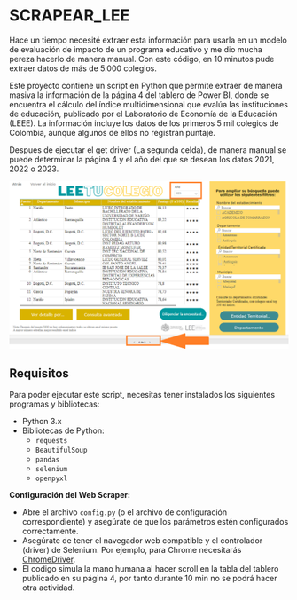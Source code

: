 # SCRAPEAR_LEE

Hace un tiempo necesité extraer esta información para usarla en un modelo de evaluación de impacto de un programa educativo y me dio mucha pereza hacerlo de manera manual. Con este código, en 10 minutos pude extraer datos de más de 5.000 colegios.

Este proyecto contiene un script en Python que permite extraer de manera masiva la información de la página 4 del tablero de Power BI, donde se encuentra el cálculo del índice multidimensional que evalúa las instituciones de educación, publicado por el Laboratorio de Economía de la Educación (LEEE). La información incluye los datos de los primeros 5 mil colegios de Colombia, aunque algunos de ellos no registran puntaje.

Despues de ejecutar el get driver (La segunda celda), de manera manual se puede determinar la página 4 y el año del que se desean los datos 2021, 2022 o 2023.

![Logo](lee_pag_4.png)

## Requisitos
Para poder ejecutar este script, necesitas tener instalados los siguientes programas y bibliotecas:
- Python 3.x
- Bibliotecas de Python:
  - `requests`
  - `BeautifulSoup`
  - `pandas`
  - `selenium`
  - `openpyxl`
 
 **Configuración del Web Scraper:**
- Abre el archivo `config.py` (o el archivo de configuración correspondiente) y asegúrate de que los parámetros estén configurados correctamente.
- Asegúrate de tener el navegador web compatible y el controlador (driver) de Selenium. Por ejemplo, para Chrome necesitarás [ChromeDriver](https://sites.google.com/a/chromium.org/chromedriver/).
- El codigo simula la mano humana al hacer scroll en la tabla del tablero publicado en su página 4, por tanto durante 10 min no se podrá hacer otra actividad.
